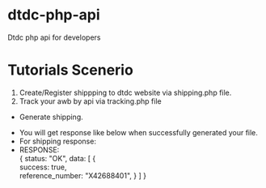 # dtdc-php-api
Dtdc php api for developers

# Tutorials Scenerio
1. Create/Register shippping to dtdc website via shipping.php file.
2. Track your awb by api via tracking.php file

+ Generate shipping.<br>
- You will get response like below when successfully generated your file.<br>
- For shipping response:<br>
- RESPONSE:<br>
{
  status: "OK",
    data:  [
      {        
        success: true,        
        reference_number: "X42688401",
      }
    ]
  }
